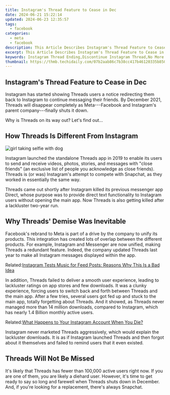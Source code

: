 ```yaml
---
title: Instagram's Thread Feature to Cease in Dec
date: 2024-06-21 15:22:14
updated: 2024-06-23 12:35:57
tags:
  - facebook
categories:
  - meta
  - facebook
description: This Article Describes Instagram's Thread Feature to Cease in Dec
excerpt: This Article Describes Instagram's Thread Feature to Cease in Dec
keywords: Instagram Thread Ending,Discontinue Instagram Thread,No More Instagram Stories Threads,Instagram Thread Removal,Goodbye to Instagram Threads,End of Instagram Story Threads,Ceasing Instagram Thread Feature
thumbnail: https://thmb.techidaily.com/07b2aab86c7b38cc417b46120335b85009ee66f18ed61940d702b12e24cb4c65.jpg
---
```


## Instagram's Thread Feature to Cease in Dec

 Instagram has started showing Threads users a notice redirecting them back to Instagram to continue messaging their friends. By December 2021, Threads will disappear completely as Meta---Facebook and Instagram's parent company---finally shuts it down.

Why is Threads on its way out? Let's find out...

## How Threads Is Different From Instagram

![girl taking selfie with dog](https://static1.makeuseofimages.com/wordpress/wp-content/uploads/2021/11/instagram-selfie.jpg)

 Instagram launched the standalone Threads app in 2019 to enable its users to send and receive videos, photos, stories, and messages with "close friends" (an exclusive list of people you acknowledge as close friends). Threads is (or was) Instagram's attempt to compete with Snapchat, as they worked in essentially the same way.

 Threads came out shortly after Instagram killed its previous messenger app Direct, whose purpose was to provide direct text functionality to Instagram users without opening the main app. Now Threads is also getting killed after a lackluster two-year run.

## Why Threads' Demise Was Inevitable

 Facebook's rebrand to Meta is part of a drive by the company to unify its products. This integration has created lots of overlap between the different products. For example, Instagram and Messenger are now unified, making Threads a redundant feature. Indeed, the company updated Threads last year to make all Instagram messages displayed within the app.

 Related:[Instagram Tests Music for Feed Posts: Reasons Why This Is a Bad Idea](https://www.makeuseof.com/instagram-tests-music-feed-posts-bad-idea-reasons/)

 In addition, Threads failed to deliver a smooth user experience, leading to lackluster ratings on app stores and few downloads. It was a clunky experience, forcing users to switch back and forth between Threads and the main app. After a few tries, several users got fed up and stuck to the main app, totally forgetting about Threads. And it showed, as Threads never managed more than 14 million downloads, compared to Instagram, which has nearly 1.4 Billion monthly active users.

 Related:[What Happens to Your Instagram Account When You Die?](https://www.makeuseof.com/what-happens-to-instagram-when-you-die/)

 Instagram never marketed Threads aggressively, which would explain the lackluster downloads. It is as if Instagram launched Threads and then forgot about it themselves and failed to remind users that it even existed.

## Threads Will Not Be Missed

 It's likely that Threads has fewer than 100,000 active users right now. If you are one of them, you are likely a diehard user. However, it's time to get ready to say so long and farewell when Threads shuts down in December. And, if you're looking for a replacement, there's always Snapchat.


<ins class="adsbygoogle"
     style="display:block"
     data-ad-format="autorelaxed"
     data-ad-client="ca-pub-7571918770474297"
     data-ad-slot="1223367746"></ins>



<ins class="adsbygoogle"
     style="display:block"
     data-ad-client="ca-pub-7571918770474297"
     data-ad-slot="8358498916"
     data-ad-format="auto"
     data-full-width-responsive="true"></ins>
